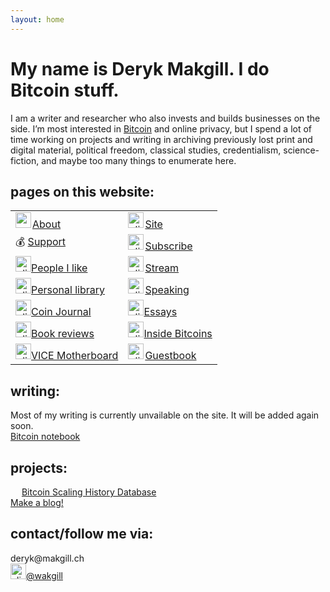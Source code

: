 ```yaml
---
layout: home
---
```


<h1 class="name glitch" data-text="My name is Deryk Makgill. I do Bitcoin stuff.">My name is Deryk Makgill. I do Bitcoin stuff.</h1>

I am a writer and researcher who also invests and builds businesses on the side. I’m most interested in [Bitcoin](/) and online privacy, but I spend a lot of time working on projects and writing in archiving previously lost print and digital material, political freedom, classical studies, credentialism, science-fiction, and maybe too many things to enumerate here.

## pages on this website:

<table>
<tbody><tr>
<td>
<a href="https://thecryptofeed.net/articles/"><img src="https://pbs.twimg.com/profile_images/1336054060915564549/fQ4fEdOq_400x400.jpg" alt="me" style="width:25px;height:25px;margin-right:2px;">About</a>
</td>
<td>
<a href="https://www.forbes.com/sites/ktorpey"><img src="https://cdn.emojidex.com/emoji/seal/old_personal_computer.png?1417135578" alt="click for my articles on Forbes" style="width:25px;height:25px;margin-right:2px;">Site</a>
</td>
</tr>
<tr>
<td>💰 
<a href="https://www.longhash.com/en/author/1169">Support</a>
</td>
<td>
<a href="https://bitcoinmagazine.com/authors/kyle-torpey"><img src="https://hacdias.com/follow/mailbox.gif" alt="click for my articles on Bitcoin Magazine" style="width:25px;height:25px;margin-right:2px;">Subscribe</a>
</td>
</tr>
<tr>
<td>
<a href="https://decrypt.co/author/kyletorpey"><img src="https://derykmakgill.github.io/had/assets/img/deryk-makgill-censored.jpg" alt="click for my articles on Decrypt" style="width:25px;height:25px">People I like</a>
</td>
<td>
<a href="https://cointelegraph.com/authors/kyle-torpey"><img src="https://www.mvta.com/cms-files/size-768x768/construction_clipart_rta75xx8c.jpg" alt="click for my articles on Bitcoin Magazine" style="width:25px;height:25px;margin-right:2px;">Stream</a>
</td>
</tr>
<tr>
<td>
<a href="https://cryptonews.com/editors/kyle-torpey/"><img src="https://hacdias.com/book.gif" alt="click for my articles on Cryptonews" style="width:25px;height:25px">Personal library</a>
</td>
<td>
<a href="https://www.americanbanker.com/author/kyle-torpey-ab3656"><img src="https://www.mvta.com/cms-files/size-768x768/construction_clipart_rta75xx8c.jpg" alt="click for my articles on Bitcoin Magazine" style="width:25px;height:25px;margin-right:2px;">Speaking</a>
</td>
</tr>
<tr>
<td>
<a href="https://coinjournal.net/author/kyle-torpey/"><img src="/coinjournal.png" alt="click for my articles on Coin Journal" style="width:25px;height:25px">Coin Journal</a>
</td>
<td>
<a href="https://bravenewcoin.com/authors/kyle-torpey/"><img src="https://www.mvta.com/cms-files/size-768x768/construction_clipart_rta75xx8c.jpg" alt="click for my articles on Brave New Coin" style="width:25px;height:25px">Essays</a>
</td>
</tr>
<tr>
<td>
<a href="https://cryptoinsider.21mil.com/author/kyle-torpey/"><img src="https://www.mvta.com/cms-files/size-768x768/construction_clipart_rta75xx8c.jpg" alt="click for my articles on Crypto Insider" style="width:25px;height:25px">Book reviews</a>
</td>
<td>
<a href="http://insidebitcoins.com/news/author/kyletorpey"><img src="/logos/insidebitcoins.jpeg" alt="click for my articles on Inside Bitcoins" style="width:25px;height:25px">Inside Bitcoins</a>
</td>
</tr>
<tr>
<td>
<a href="http://motherboard.vice.com/author/KyleTorpey"><img src="/logos/motherboard.jpeg" alt="click for my articles on VICE Motherboard" style="width:25px;height:25px">VICE Motherboard</a>
</td>
<td>
<a href="https://www.coingecko.com/buzz/author/kyletorpey"><img src="https://neustadt.fr/img/guestbook.gif" alt="click for my articles on CoinGecko Buzz" style="width:25px;height:25px;margin-right:2px;">Guestbook</a>
</td>
</tr>

</tbody></table>

## writing: 

Most of my writing is currently unvailable on the site. It will be added again soon.<br>
[Bitcoin notebook](/)


## projects:

<img src="https://www.xycinews.com/wp-content/uploads/2020/05/IllSharpCod-max-1mb.gif" height="14" alt=""> [Bitcoin Scaling History Database](/)<br>
[Make a blog!](/)

## contact/follow me via:

<div>deryk@makgill.ch<br>
<a href="http://twitter.com/wakgill"><img src="https://assets.stickpng.com/thumbs/580b57fcd9996e24bc43c53e.png" alt="click to follow me on twitter" style="width:25px;height:25px">@wakgill</a></div>


